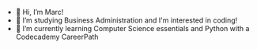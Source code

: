 - 👋 Hi, I’m Marc!
- 👀 I’m studying Business Administration and I'm interested in coding!
- 🌱 I’m currently learning Computer Science essentials and Python with a Codecademy CareerPath

<!---
chocolateflight/chocolateflight is a ✨ special ✨ repository because its `README.md` (this file) appears on your GitHub profile.
You can click the Preview link to take a look at your changes.
--->
